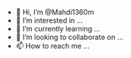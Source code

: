 - 👋 Hi, I’m @Mahdi1360m
- 👀 I’m interested in ...
- 🌱 I’m currently learning ...
- 💞️ I’m looking to collaborate on ...
- 📫 How to reach me ...

<!---
Mahdi1360m/Mahdi1360m is a ✨ special ✨ repository because its `README.md` (this file) appears on your GitHub profile.
You can click the Preview link to take a look at your changes.
--->
